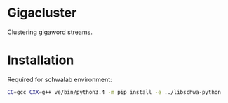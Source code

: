 Gigacluster
===========

Clustering gigaword streams.


Installation
============

Required for schwalab environment:
```bash
CC=gcc CXX=g++ ve/bin/python3.4 -m pip install -e ../libschwa-python
```
